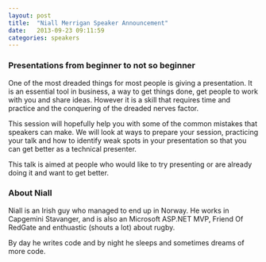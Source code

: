 ```yaml
---
layout: post
title:  "Niall Merrigan Speaker Announcement"
date:   2013-09-23 09:11:59
categories: speakers
---
```

 

### Presentations from beginner to not so beginner

<p class="lead">One of the most dreaded things for most people is giving a presentation. It is an essential tool in business, a way to get things done, get people to work with you and share ideas. However it is a skill that requires time and practice and the conquering of the dreaded nerves factor.</p>

This session will hopefully help you with some of the common mistakes that speakers can make.  We will look at ways to prepare your session, practicing your talk and how to identify weak spots in your presentation so that you can get better as a technical presenter.

This talk is aimed at people who would like to try presenting or are already doing it and want to get better. 

### About Niall

<p class="lead">Niall is an Irish guy who managed to end up in Norway. He works in Capgemini Stavanger, and is also an Microsoft ASP.NET MVP, Friend Of RedGate and enthuastic (shouts a lot) about rugby.</p>

By day he writes code and by night he sleeps and sometimes dreams of more code.
 